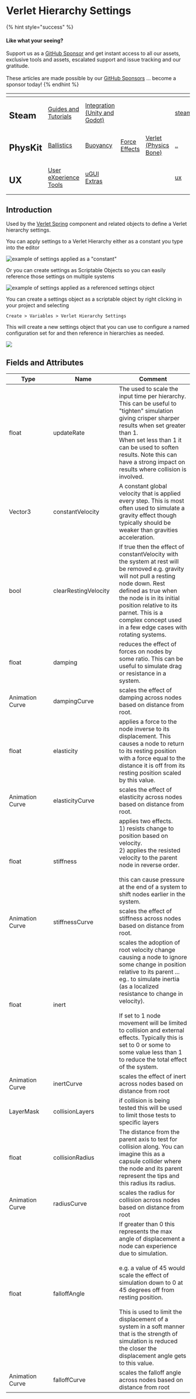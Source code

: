 # Verlet Hierarchy Settings

{% hint style="success" %}
#### Like what your seeing?

Support us as a [GitHub Sponsor](../../../become-a-sponsor/) and get instant access to all our assets, exclusive tools and assets, escalated support and issue tracking and our gratitude.\
\
These articles are made possible by our [GitHub Sponsors](../../../become-a-sponsor/) ... become a sponsor today!
{% endhint %}

<table data-view="cards"><thead><tr><th></th><th></th><th></th><th></th><th></th><th data-hidden data-card-target data-type="content-ref"></th><th data-hidden data-card-cover data-type="files"></th></tr></thead><tbody><tr><td><h2>Steam</h2></td><td><a href="../../../steam/steam.md">Guides and Tutorials</a></td><td><a href="../../steamworks/">Integration (Unity and Godot)</a></td><td></td><td></td><td><a href="../../../steam/steam.md">steam.md</a></td><td><a href="../../../.gitbook/assets/Steamworks Card.png">Steamworks Card.png</a></td></tr><tr><td><h2>PhysKit</h2></td><td><a href="../sample-scenes/fantasy-style-ballistic-simulation.md">Ballistics</a></td><td><a href="../sample-scenes/1-buoyancy-example.md">Buoyancy</a></td><td><a href="../sample-scenes/1-force-effect-fields.md">Force Effects</a></td><td><a href="../sample-scenes/2-verlet-spring-skinned-mesh.md">Verlet (Physics Bone)</a></td><td><a href="../">..</a></td><td><a href="../../../.gitbook/assets/PhysKit Card.png">PhysKit Card.png</a></td></tr><tr><td><h2>UX</h2></td><td><a href="../../ux/learning/core-concepts/">User eXperience Tools</a></td><td><a href="../../ux/learning/ugui-extras/">uGUI Extras</a></td><td></td><td></td><td><a href="../../ux/">ux</a></td><td><a href="../../../.gitbook/assets/Splash Screen (1).png">Splash Screen (1).png</a></td></tr></tbody></table>

## Introduction

Used by the [Verlet Spring](../components/verlet-spring.md) component and related objects to define a Verlet hierarchy settings.

You can apply settings to a Verlet Hierarchy either as a constant you type into the editor

![example of settings applied as a "constant"](<../../../.gitbook/assets/image (160).png>)

Or you can create settings as Scriptable Objects so you can easily reference those settings on multiple systems

![example of settings applied as a referenced settings object](<../../../.gitbook/assets/image (171) (1) (1) (1) (1).png>)

You can create a settings object as a scriptable object by right clicking in your project and selecting

`Create > Variables > Verlet Hierarchy Settings`

This will create a new settings object that you can use to configure a named configuration set for and then reference in hierarchies as needed.

![](<../../../.gitbook/assets/image (172) (1) (1).png>)

## Fields and Attributes

<table><thead><tr><th width="176.1867087633845">Type</th><th width="196.2639619713671">Name</th><th width="375.82373346952215">Comment</th></tr></thead><tbody><tr><td>float</td><td>updateRate</td><td>The used to scale the input time per hierarchy. This can be useful to "tighten" simulation giving crisper sharper results when set greater than 1.<br>When set less than 1 it can be used to soften results. Note this can have a strong impact on results where collision is involved.</td></tr><tr><td>Vector3</td><td>constantVelocity</td><td>A constant global velocity that is applied every step. This is most often used to simulate a gravity effect though typically should be weaker than gravities acceleration.</td></tr><tr><td>bool</td><td>clearRestingVelocity</td><td>If true then the effect of constantVelocity with the system at rest will be removed e.g. gravity will not pull a resting node down. Rest  defined as true when the node is in its initial position relative to its parnet. This is a complex concept used in a few edge cases with rotating systems.</td></tr><tr><td>float</td><td>damping</td><td>reduces the effect of forces on nodes by some ratio. This can be useful to simulate drag or resistance in a system.</td></tr><tr><td>Animation Curve</td><td>dampingCurve</td><td>scales the effect of damping across nodes based on distance from root.  </td></tr><tr><td>float</td><td>elasticity</td><td>applies a force to the node inverse to its displacement. This causes a node to return to its resting position with a force equal to the distance it is off from its resting position scaled by this value.</td></tr><tr><td>Animation Curve</td><td>elasticityCurve</td><td>scales the effect of elasticity across nodes based on distance from root.</td></tr><tr><td>float</td><td>stiffness</td><td>applies two effects.<br>1) resists change to position based on velocity.<br>2) applies the resisted velocity to the parent node in reverse order.<br><br>this can cause pressure at the end of a system to shift nodes earlier in the system.</td></tr><tr><td>Animation Curve</td><td>stiffnessCurve</td><td>scales the effect of stiffness across nodes based on distance from root.</td></tr><tr><td>float</td><td>inert</td><td>scales the adoption of root velocity change causing a node to ignore some change in position relative to its parent ... eg.. to simulate inertia (as a localized resistance to change in velocity).<br><br>If set to 1 node movement will be limited to collision and external effects. Typically this is set to 0 or some to some value less than 1 to reduce the total effect of the system.</td></tr><tr><td>Animation Curve</td><td>inertCurve</td><td>scales the effect of inert across nodes based on distance from root</td></tr><tr><td>LayerMask</td><td>collisionLayers</td><td>if collision is being tested this will be used to limit those tests to specific layers</td></tr><tr><td>float</td><td>collisionRadius</td><td>The distance from the parent axis to test for collision along. You can imagine this as a capsule collider where the node and its parent represent the tips and this radius its radius.</td></tr><tr><td>Animation Curve</td><td>radiusCurve</td><td>scales the radius for collision across nodes based on distance from root</td></tr><tr><td>float</td><td>falloffAngle</td><td>If greater than 0 this represents the max angle of displacement a node can experience due to simulation.<br><br>e.g. a value of 45 would scale the effect of simulation down to 0 at 45 degrees off from resting position.<br><br>This is used to limit the displacement of a system in a soft manner that is the strength of simulation is reduced the closer the displacement angle gets to this value.</td></tr><tr><td>Animation Curve</td><td>falloffCurve</td><td>scales the falloff angle across nodes based on distance from root</td></tr></tbody></table>

